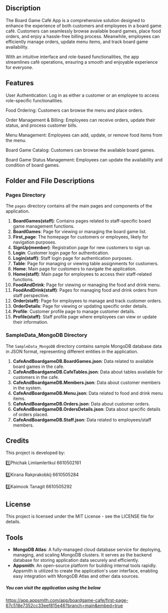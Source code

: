 ## Discription

The Board Game Café App is a comprehensive solution designed to enhance the experience of both customers and employees in a board game café. Customers can seamlessly browse available board games, place food orders, and enjoy a hassle-free billing process. Meanwhile, employees can efficiently manage orders, update menu items, and track board game availability.

With an intuitive interface and role-based functionalities, the app streamlines café operations, ensuring a smooth and enjoyable experience for everyone.

## Features

User Authentication: Log in as either a customer or an employee to access role-specific functionalities.

Food Ordering: Customers can browse the menu and place orders.

Order Management & Billing: Employees can receive orders, update their status, and process customer bills.

Menu Management: Employees can add, update, or remove food items from the menu.

Board Game Catalog: Customers can browse the available board games.

Board Game Status Management: Employees can update the availability and condition of board games.

## Folder and File Descriptions

### Pages Directory

The `pages` directory contains all the main pages and components of the application.

1. **BoardGames(staff)**: Contains pages related to staff-specific board game management functions.
2. **BoardGames**: Page for viewing or managing the board game list.
3. **First_page**: The homepage for customers or employees, likely for navigation purposes.
4. **SignUp(member)**: Registration page for new customers to sign up.
5. **Login**: Customer login page for authentication.
6. **Login(staff)**: Staff login page for authentication purposes.
7. **Table**: Page for managing or viewing table assignments for customers.
8. **Home**: Main page for customers to navigate the application.
9. **Home(staff)**: Main page for employees to access their staff-related functions.
10. **FoodAndDrink**: Page for viewing or managing the food and drink menu.
11. **FoodAndDrink(staff)**: Pages for managing food and drink orders from staff perspective.
12. **Order(staff)**: Page for employees to manage and track customer orders.
13. **OrderDetails**: Page for viewing or updating specific order details.
14. **Profile**: Customer profile page to manage customer details.
15. **Profile(staff)**: Staff profile page where employees can view or update their information.

### SampleData_MongoDB Directory
The `SampleData_MongoDB` directory contains sample MongoDB database data in JSON format, representing different entities in the application.

1. **CafeAndBoardgameDB.BoardGames.json**: Data related to available board games in the cafe.
2. **CafeAndBoardgameDB.CafeTables.json**: Data about tables available for customers in the cafe.
3. **CafeAndBoardgameDB.Members.json**: Data about customer members in the system.
4. **CafeAndBoardgameDB.Menu.json**: Data related to food and drink menu items.
5. **CafeAndBoardgameDB.Orders.json**: Data about customer orders.
6. **CafeAndBoardgameDB.OrdersDetails.json**: Data about specific details of orders placed.
7. **CafeAndBoardgameDB.Staff.json**: Data related to employees/staff members.

## Credits
This project is developed by:

1️⃣Phichak Limlamlertkul 6610502161

2️⃣Kirana Rakprakobkij 6610505284

3️⃣Kaimook Tanagit 6610505292

## License
This project is licensed under the MIT License - see the LICENSE file for details.

## Tools
- **MongoDB Atlas**: A fully-managed cloud database service for deploying, managing, and scaling MongoDB clusters. It serves as the backend database for storing application data securely and efficiently.
- **Appsmith**: An open-source platform for building internal tools rapidly. Appsmith is utilized to create the application's user interface, enabling easy integration with MongoDB Atlas and other data sources.

##### You can visit the application using the below 
https://app.appsmith.com/app/boardgame-cafe/first-page-67c518e7352cc33eef815e46?branch=main&embed=true
